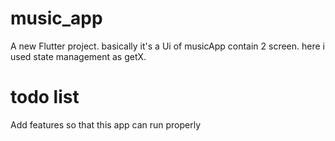 # music_app

A new Flutter project. basically it's a Ui of musicApp contain 2 screen. here i used state management as getX. 

# todo list

Add features so that this app can run properly
